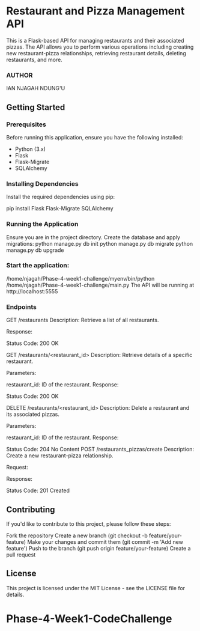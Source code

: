 # Restaurant and Pizza Management API

This is a Flask-based API for managing restaurants and their associated pizzas. The API allows you to perform various operations including creating new restaurant-pizza relationships, retrieving restaurant details, deleting restaurants, and more.
### AUTHOR
IAN NJAGAH NDUNG'U 
## Getting Started

### Prerequisites

Before running this application, ensure you have the following installed:

- Python (3.x)
- Flask
- Flask-Migrate
- SQLAlchemy

### Installing Dependencies

Install the required dependencies using pip:

pip install Flask Flask-Migrate SQLAlchemy


### Running the Application
Ensure you are in the project directory.
Create the database and apply migrations:
    python manage.py db init
    python manage.py db migrate
    python manage.py db upgrade

### Start the application:
 /home/njagah/Phase-4-week1-challenge/myenv/bin/python /home/njagah/Phase-4-week1-challenge/main.py
 The API will be running at http://localhost:5555

 ### Endpoints
GET /restaurants
Description: Retrieve a list of all restaurants.

Response:

Status Code: 200 OK


GET /restaurants/<restaurant_id>
Description: Retrieve details of a specific restaurant.

Parameters:

restaurant_id: ID of the restaurant.
Response:

Status Code: 200 OK


DELETE /restaurants/<restaurant_id>
Description: Delete a restaurant and its associated pizzas.

Parameters:

restaurant_id: ID of the restaurant.
Response:

Status Code: 204 No Content
POST /restaurants_pizzas/create
Description: Create a new restaurant-pizza relationship.

Request:


Response:

Status Code: 201 Created

## Contributing
If you'd like to contribute to this project, please follow these steps:

Fork the repository
Create a new branch (git checkout -b feature/your-feature)
Make your changes and commit them (git commit -m 'Add new feature')
Push to the branch (git push origin feature/your-feature)
Create a pull request

## License
This project is licensed under the MIT License - see the LICENSE file for details.


# Phase-4-Week1-CodeChallenge
